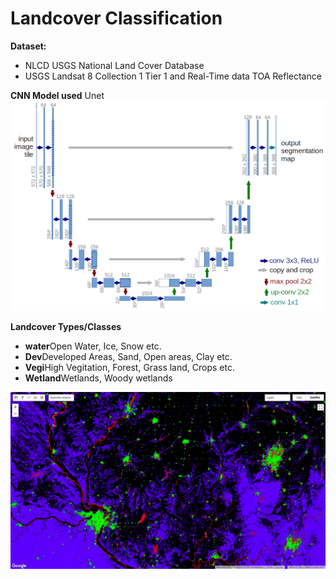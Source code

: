 # Landcover Classification

<b>Dataset:</b> 
<ul>
	<li>NLCD USGS National Land Cover Database</li>
	<li>USGS Landsat 8 Collection 1 Tier 1 and Real-Time data TOA Reflectance</li>
</ul>

<b>CNN Model used</b> Unet
<img src="./images/unet.png">

<b>Landcover Types/Classes</b>
<ul>
	<li><b>water</b>Open Water, Ice, Snow etc.</li>
	<li><b>Dev</b>Developed Areas, Sand, Open areas, Clay etc.</li>
	<li><b>Vegi</b>High Vegitation, Forest, Grass land, Crops etc.</li>
	<li><b>Wetland</b>Wetlands, Woody wetlands</li>

</ul>
<img src="./images/landcover.png">
